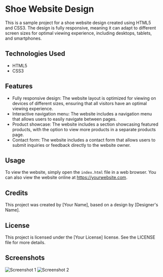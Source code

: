 <!DOCTYPE html>
<html lang="en">
<head>
  <meta charset="UTF-8">
  <title>Shoe Website Design</title>
</head>
<body>
  <h1>Shoe Website Design</h1>

  <p>This is a sample project for a shoe website design created using HTML5 and CSS3. The design is fully responsive, meaning it can adapt to different screen sizes for optimal viewing experience, including desktops, tablets, and smartphones.</p>

  <h2>Technologies Used</h2>

  <ul>
    <li>HTML5</li>
    <li>CSS3</li>
  </ul>

  <h2>Features</h2>

  <ul>
    <li>Fully responsive design: The website layout is optimized for viewing on devices of different sizes, ensuring that all visitors have an optimal viewing experience.</li>
    <li>Interactive navigation menu: The website includes a navigation menu that allows users to easily navigate between pages.</li>
    <li>Product showcase: The website includes a section showcasing featured products, with the option to view more products in a separate products page.</li>
    <li>Contact form: The website includes a contact form that allows users to submit inquiries or feedback directly to the website owner.</li>
  </ul>

  <h2>Usage</h2>

  <p>To view the website, simply open the <code>index.html</code> file in a web browser. You can also view the website online at <a href="https://yourwebsite.com">https://yourwebsite.com</a>.</p>

  <h2>Credits</h2>

  <p>This project was created by [Your Name], based on a design by [Designer's Name].</p>

  <h2>License</h2>

  <p>This project is licensed under the [Your License] license. See the LICENSE file for more details.</p>

  <h2>Screenshots</h2>

  <img src="screenshots/screenshot1.png" alt="Screenshot 1">
  <img src="screenshots/screenshot2.png" alt="Screenshot 2">

</body>
</html>
